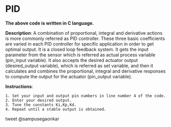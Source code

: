 # PID

**The above code is written in C language.**

**Description**: A combination of proportional, integral and derivative actions is more commonly referred as PID controller. These three                    basic coefficients are varied in each PID controller for specific application in order to get optimal output. It is a                      closed loop feedback system. It gets the input parameter from the sensor which is referred as actual process variable                      (pin_input variable). It also accepts the desired actuator output (desired_output variable), which is referred as set                      variable, and then it calculates and combines the proportional, integral and derivative responses to compute the output                    for the actuator (pin_output variable).  <br/>

  **Instructions**: 
  
    1. Set your input and output pin numbers in line number 4 of the code.
    2. Enter your desired output.
    3. Tune the constants Ki,Kp,Kd.
    4. Repeat until a stable output is obtained.
                
tweet @sampusegaonkar 
